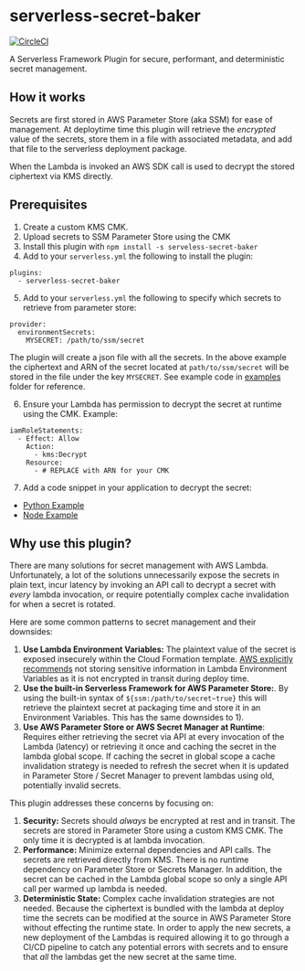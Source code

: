 # serverless-secret-baker

[![CircleCI](https://circleci.com/gh/vacasaoss/serverless-secret-baker.svg?style=svg)](https://circleci.com/gh/vacasaoss/serverless-secret-baker)

<!-- TODO: Put these back in the new org once setup.
[![Maintainability](https://api.codeclimate.com/v1/badges/4b8b964c37b372f83c7c/maintainability)](https://codeclimate.com/repos/5cafbaaf70f43a029d0003c1/maintainability)

[![Test Coverage](https://api.codeclimate.com/v1/badges/4b8b964c37b372f83c7c/test_coverage)](https://codeclimate.com/repos/5cafbaaf70f43a029d0003c1/test_coverage) -->

A Serverless Framework Plugin for secure, performant, and deterministic secret
management.

## How it works

Secrets are first stored in AWS Parameter Store (aka SSM) for ease of management. At deploytime time this plugin will retrieve the _encrypted_ value of the secrets, store them in a file with associated metadata, and add that file to the serverless deployment package.

When the Lambda is invoked an AWS SDK call is used to decrypt the stored ciphertext via KMS directly.

## Prerequisites

1. Create a custom KMS CMK.
2. Upload secrets to SSM Parameter Store using the CMK
3. Install this plugin with `npm install -s serveless-secret-baker`
4. Add to your `serverless.yml` the following to install the plugin:

```
plugins:
  - serverless-secret-baker
```

5. Add to your `serverless.yml` the following to specify which secrets to retrieve from parameter store:

```
provider:
  environmentSecrets:
    MYSECRET: /path/to/ssm/secret
```

The plugin will create a json file with all the secrets. In the above example the ciphertext and ARN of the secret located at `path/to/ssm/secret` will be stored in the file under the key `MYSECRET`.
See example code in [examples](/examples) folder for reference.

6. Ensure your Lambda has permission to decrypt the secret at runtime using the CMK. Example:

```
iamRoleStatements:
  - Effect: Allow
    Action:
      - kms:Decrypt
    Resource:
      - # REPLACE with ARN for your CMK
```

7. Add a code snippet in your application to decrypt the secret:

- [Python Example](/examples/handler.py)
- [Node Example](/examples/handler.js)

## Why use this plugin?

There are many solutions for secret management with AWS Lambda. Unfortunately, a lot of the solutions unnecessarily expose the secrets in plain text, incur latency by invoking an API call to decrypt a secret with _every_ lambda invocation, or require potentially complex cache invalidation for when a secret is rotated.

Here are some common patterns to secret management and their downsides:

1. **Use Lambda Environment Variables:** The plaintext value of the secret is exposed insecurely within the Cloud Formation template. [AWS explicitly recommends](https://docs.aws.amazon.com/lambda/latest/dg/env_variables.html) not storing sensitive information in Lambda Environment Variables as it is not encrypted in transit during deploy time.
2. **Use the built-in Serverless Framework for AWS Parameter Store:**. By using the built-in syntax of `${ssm:/path/to/secret~true}` this will retrieve the plaintext secret at packaging time and store it in an Environment Variables. This has the same downsides to 1).
3. **Use AWS Parameter Store or AWS Secret Manager at Runtime**: Requires either retrieving the secret via API at every invocation of the Lambda (latency) or retrieving it once and caching the secret in the lambda global scope. If caching the secret in global scope a cache invalidation strategy is needed to refresh the secret when it is updated in Parameter Store / Secret Manager to prevent lambdas using old, potentially invalid secrets.

This plugin addresses these concerns by focusing on:

1. **Security:** Secrets should _always_ be encrypted at rest and in transit. The secrets are stored in Parameter Store using a custom KMS CMK. The only time it is decrypted is at lambda invocation.
2. **Performance:** Minimize external dependencies and API calls. The secrets are retrieved directly from KMS. There is no runtime dependency on Parameter Store or Secrets Manager. In addition, the secret can be cached in the Lambda global scope so only a single API call per warmed up lambda is needed.
3. **Deterministic State:** Complex cache invalidation strategies are not needed. Because the ciphertext is bundled with the lambda at deploy time the secrets can be modified at the source in AWS Parameter Store without effecting the runtime state. In order to apply the new secrets, a new deployment of the Lambdas is required allowing it to go through a CI/CD pipeline to catch any potential errors with secrets and to ensure that _all_ the lambdas get the new secret at the same time.
